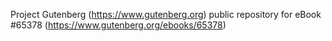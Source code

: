 Project Gutenberg (https://www.gutenberg.org) public repository for
eBook #65378 (https://www.gutenberg.org/ebooks/65378)

